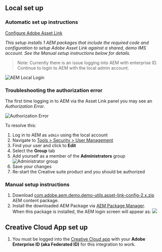 ## Local set up

### Automatic set up instructions

<a href="/apps/demo-utils/instructions/adobe-asset-link.install.html" class="button">Configure Adobe Asset Link</a>

*This setup installs 1 AEM packages that include the required code and configuration to setup Adobe Asset Link against a shared, demo IMS account. See the Manual setup instructions below for details.*

> Note: Currently there is an issue logging into AEM with enterprise ID. Continue to login to AEM with the local admin account.

![AEM Local Login](./adobe-asset-link/images/aem-login-locally.png)

### Troubleshooting the authorization error

The first time logging in to AEM via the Asset Link panel you may see an *Authorization Error*.

![Authorization Error](./adobe-asset-link/images/auth-error.png)

To resolve this:

1. Log in to AEM as `admin` using the local account
2. Navigate to <a href="/libs/granite/security/content/useradmin.html" target="_blank">Tools > Security > User Management</a>
3. Find your user and click to __Edit__
4. Select the **Group** tab
5. Add yourself as a member of the __Administrators__ group
	![Administrator group](./adobe-asset-link/images/administrator-group.png)
6. Save your changes
7. Re-start the Creative suite product and you should be authorized

### Manual setup instructions

<ol>
<li>Download <a
        href="/apps/demo-utils/resources/adobe-asset-link/com.adobe.aem.demo.demo-utils.asset-link-config-2.0.zip" x-cq-linkchecker="skip" target="_blank">com.adobe.aem.demo.demo-utils.asset-link-config-2.x.zip</a> AEM content package.
</li>
<li>Install the downloaded AEM Package via <a x-cq-linkchecker="skip" href="/crx/packmgr/index.jsp" target="_blank">AEM Package Manager</a>.
     <br/>
     When this package is installed, the AEM login screen will appear as:
     <img src="./adobe-asset-link/images/aem-login.png"/>
</ol>

## Creative Cloud App set up

1. You must be logged into the [Creative Cloud app](https://helpx.adobe.com/creative-cloud/help/manage-apps-services-desktop.html#InstallCreativeClouddesktopapp) with your **Adobe Enterprise ID (aka Federated ID)** for this integration to work.
